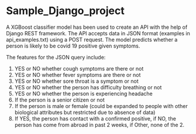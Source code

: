 # Sample_Django_project

A XGBoost classifier model has been used to create an API with the help of Django REST framework. The API accepts data in JSON format (examples in api_examples.txt) using a POST request.
The model predicts whether a person is likely to be covid 19 positive given symptoms. 

The features for the JSON query include:
1. YES or NO whether cough symptoms are there or not
2. YES or NO whether fever symptoms are there or not
3. YES or NO whether sore throat is a symptom or not 
4. YES or NO whether the person has difficulty breathing or not
5. YES or NO whether the person is experiencing headache
6. If the person is a senior citizen or not
7. If the person is male or female (could be expanded to people with other biological attributes but restricted due to absence of data)
8. If YES, the person has contact with a confirmed positive, if NO, the person has come from abroad in past 2 weeks, if Other, none of the 2.
